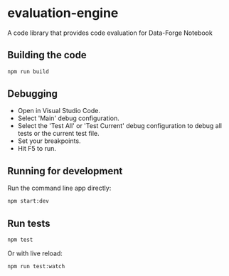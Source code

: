 # evaluation-engine

A code library that provides code evaluation for Data-Forge Notebook

## Building the code

```bash
npm run build
```

## Debugging

- Open in Visual Studio Code.
- Select 'Main' debug configuration.
- Select the 'Test All' or 'Test Current' debug configuration to debug all tests or the current test file.
- Set your breakpoints.
- Hit F5 to run.

## Running for development

Run the command line app directly:

```bash
npm start:dev
```
## Run tests

```bash
npm test
```

Or with live reload:

```bash
npm run test:watch
```